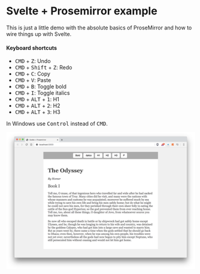 # Svelte + Prosemirror example
This is just a little demo with the absolute basics of ProseMirror and how to wire things up with Svelte.

#### Keyboard shortcuts
* <kbd>CMD</kbd> + <kbd>Z</kbd>: Undo
* <kbd>CMD</kbd> + <kbd>Shift</kbd> + <kbd>Z</kbd>: Redo
* <kbd>CMD</kbd> + <kbd>C</kbd>: Copy
* <kbd>CMD</kbd> + <kbd>V</kbd>: Paste
* <kbd>CMD</kbd> + <kbd>B</kbd>: Toggle bold
* <kbd>CMD</kbd> + <kbd>I</kbd>: Toggle italics
* <kbd>CMD</kbd> + <kbd>ALT</kbd> + <kbd>1</kbd>: H1
* <kbd>CMD</kbd> + <kbd>ALT</kbd> + <kbd>2</kbd>: H2
* <kbd>CMD</kbd> + <kbd>ALT</kbd> + <kbd>3</kbd>: H3

In Windows use <kbd>Control</kbd> instead of <kbd>CMD</kbd>.

<img src="screenshot.png" alt="">